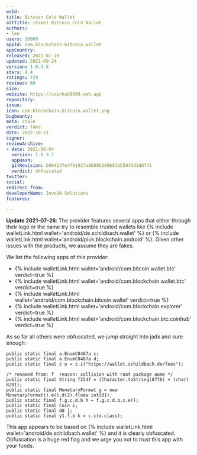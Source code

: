 ```yaml
---
wsId: 
title: Bitcoin Cold Wallet
altTitle: (Fake) Bitcoin Cold Wallet
authors:
- leo
users: 10000
appId: com.blockchain.bitcoin.wallet
appCountry: 
released: 2021-01-19
updated: 2021-09-24
version: 1.0.3.8
stars: 4.4
ratings: 729
reviews: 60
size: 
website: https://coinhub8899.web.app
repository: 
issue: 
icon: com.blockchain.bitcoin.wallet.png
bugbounty: 
meta: stale
verdict: fake
date: 2022-10-21
signer: 
reviewArchive:
- date: 2021-06-04
  version: 1.0.3.7
  appHash: 
  gitRevision: b994137e4f91927a8680b389b81bb5945d1ddf71
  verdict: obfuscated
twitter: 
social: 
redirect_from: 
developerName: InvoVN Solutions
features: 

---
```


**Update 2021-07-26**: The provider features several apps that either through
their logo or the name try to resemble trusted wallets like
{% include walletLink.html wallet='android/de.schildbach.wallet' %}
or
{% include walletLink.html wallet='android/piuk.blockchain.android' %}.
Given other issues with the products, we assume they are fakes.

We list the following apps of this provider:

* {% include walletLink.html wallet='android/com.bitcoin.wallet.btc' verdict=true %}
* {% include walletLink.html wallet='android/com.blockchain.wallet.btc' verdict=true %}
* {% include walletLink.html wallet='android/com.blockchain.bitcoin.wallet' verdict=true %}
* {% include walletLink.html wallet='android/com.blockchain.explorer' verdict=true %}
* {% include walletLink.html wallet='android/com.blockchain.btc.coinhub' verdict=true %}

As so far all others were obfuscated, we jump straight into jadx and sure
enough:

```
public static final a.EnumC0487a c;
public static final a.EnumC0487a d;
public static final z e = z.i("https://wallet.schildbach.de/fees");

/* renamed from: f  reason: collision with root package name */
public static final String f254f = (Character.toString(8776) + (char) 8201);
public static final MonetaryFormat g = new MonetaryFormat().e().d(2).f(new int[0]);
public static final f.g.c.d.b h = f.g.c.d.b.c.e();
public static final Coin i;
public static final d0 j;
public static final y1.f.b k = c.c(o.class);
```

This app appears to be based on
{% include walletLink.html wallet='android/de.schildbach.wallet' %}
and it is clearly obfuscated. Obfuscation is a huge red flag and we urge you not
to trust this app with your funds.
